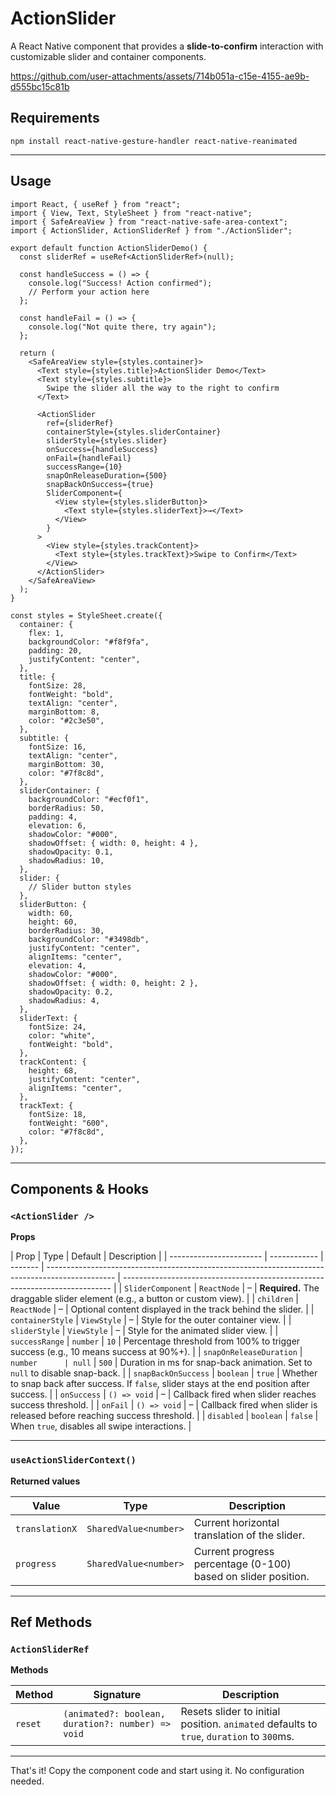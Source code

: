 # ActionSlider

A React Native component that provides a **slide-to-confirm** interaction with customizable slider and container components.


https://github.com/user-attachments/assets/714b051a-c15e-4155-ae9b-d555bc15c81b


## Requirements

```
npm install react-native-gesture-handler react-native-reanimated
```

---

## Usage

```tsx
import React, { useRef } from "react";
import { View, Text, StyleSheet } from "react-native";
import { SafeAreaView } from "react-native-safe-area-context";
import { ActionSlider, ActionSliderRef } from "./ActionSlider";

export default function ActionSliderDemo() {
  const sliderRef = useRef<ActionSliderRef>(null);

  const handleSuccess = () => {
    console.log("Success! Action confirmed");
    // Perform your action here
  };

  const handleFail = () => {
    console.log("Not quite there, try again");
  };

  return (
    <SafeAreaView style={styles.container}>
      <Text style={styles.title}>ActionSlider Demo</Text>
      <Text style={styles.subtitle}>
        Swipe the slider all the way to the right to confirm
      </Text>

      <ActionSlider
        ref={sliderRef}
        containerStyle={styles.sliderContainer}
        sliderStyle={styles.slider}
        onSuccess={handleSuccess}
        onFail={handleFail}
        successRange={10}
        snapOnReleaseDuration={500}
        snapBackOnSuccess={true}
        SliderComponent={
          <View style={styles.sliderButton}>
            <Text style={styles.sliderText}>→</Text>
          </View>
        }
      >
        <View style={styles.trackContent}>
          <Text style={styles.trackText}>Swipe to Confirm</Text>
        </View>
      </ActionSlider>
    </SafeAreaView>
  );
}

const styles = StyleSheet.create({
  container: {
    flex: 1,
    backgroundColor: "#f8f9fa",
    padding: 20,
    justifyContent: "center",
  },
  title: {
    fontSize: 28,
    fontWeight: "bold",
    textAlign: "center",
    marginBottom: 8,
    color: "#2c3e50",
  },
  subtitle: {
    fontSize: 16,
    textAlign: "center",
    marginBottom: 30,
    color: "#7f8c8d",
  },
  sliderContainer: {
    backgroundColor: "#ecf0f1",
    borderRadius: 50,
    padding: 4,
    elevation: 6,
    shadowColor: "#000",
    shadowOffset: { width: 0, height: 4 },
    shadowOpacity: 0.1,
    shadowRadius: 10,
  },
  slider: {
    // Slider button styles
  },
  sliderButton: {
    width: 60,
    height: 60,
    borderRadius: 30,
    backgroundColor: "#3498db",
    justifyContent: "center",
    alignItems: "center",
    elevation: 4,
    shadowColor: "#000",
    shadowOffset: { width: 0, height: 2 },
    shadowOpacity: 0.2,
    shadowRadius: 4,
  },
  sliderText: {
    fontSize: 24,
    color: "white",
    fontWeight: "bold",
  },
  trackContent: {
    height: 68,
    justifyContent: "center",
    alignItems: "center",
  },
  trackText: {
    fontSize: 18,
    fontWeight: "600",
    color: "#7f8c8d",
  },
});
```

---

## Components & Hooks

### `<ActionSlider />`

**Props**

| Prop                    | Type         | Default | Description                                                                                     |
| ----------------------- | ------------ | ------- | ----------------------------------------------------------------------------------------------- | --------------------------------------------------------------------------- |
| `SliderComponent`       | `ReactNode`  | –       | **Required.** The draggable slider element (e.g., a button or custom view).                     |
| `children`              | `ReactNode`  | –       | Optional content displayed in the track behind the slider.                                      |
| `containerStyle`        | `ViewStyle`  | –       | Style for the outer container view.                                                             |
| `sliderStyle`           | `ViewStyle`  | –       | Style for the animated slider view.                                                             |
| `successRange`          | `number`     | `10`    | Percentage threshold from 100% to trigger success (e.g., 10 means success at 90%+).             |
| `snapOnReleaseDuration` | `number      | null`   | `500`                                                                                           | Duration in ms for snap-back animation. Set to `null` to disable snap-back. |
| `snapBackOnSuccess`     | `boolean`    | `true`  | Whether to snap back after success. If `false`, slider stays at the end position after success. |
| `onSuccess`             | `() => void` | –       | Callback fired when slider reaches success threshold.                                           |
| `onFail`                | `() => void` | –       | Callback fired when slider is released before reaching success threshold.                       |
| `disabled`              | `boolean`    | `false` | When `true`, disables all swipe interactions.                                                   |

---

### `useActionSliderContext()`

**Returned values**

| Value          | Type                  | Description                                                   |
| -------------- | --------------------- | ------------------------------------------------------------- |
| `translationX` | `SharedValue<number>` | Current horizontal translation of the slider.                 |
| `progress`     | `SharedValue<number>` | Current progress percentage (0-100) based on slider position. |

---

## Ref Methods

### `ActionSliderRef`

**Methods**

| Method  | Signature                                         | Description                                                                              |
| ------- | ------------------------------------------------- | ---------------------------------------------------------------------------------------- |
| `reset` | `(animated?: boolean, duration?: number) => void` | Resets slider to initial position. `animated` defaults to `true`, `duration` to `300`ms. |

---

That's it! Copy the component code and start using it. No configuration needed.
